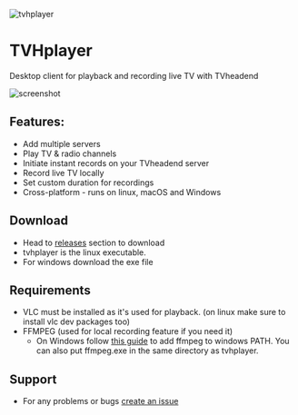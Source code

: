 
![tvhplayer](https://github.com/user-attachments/assets/96b567e2-3ce7-45dd-aad8-b64239a54f2c)

# TVHplayer
Desktop client for playback and recording live TV with TVheadend

![screenshot](https://github.com/user-attachments/assets/746b0643-d780-43a9-882b-e48424a21d8a)


## Features:
- Add multiple servers
- Play TV & radio channels
- Initiate instant records on your TVheadend server
- Record live TV locally
- Set custom duration for recordings
- Cross-platform - runs on linux, macOS and Windows

## Download
- Head to [releases](https://github.com/mfat/tvhplayer/releases) section to download
- tvhplayer is the linux executable.
- For windows download the exe file

## Requirements
- VLC must be installed as it's used for playback. (on linux make sure to install vlc dev packages too)
- FFMPEG (used for local recording feature if you need it)
  - On Windows follow [this guide](https://phoenixnap.com/kb/ffmpeg-windows) to add ffmpeg to windows PATH. You can also put ffmpeg.exe in the same directory as tvhplayer.
 
## Support
- For any problems or bugs [create an issue](https://github.com/user/repository/issues/new)


